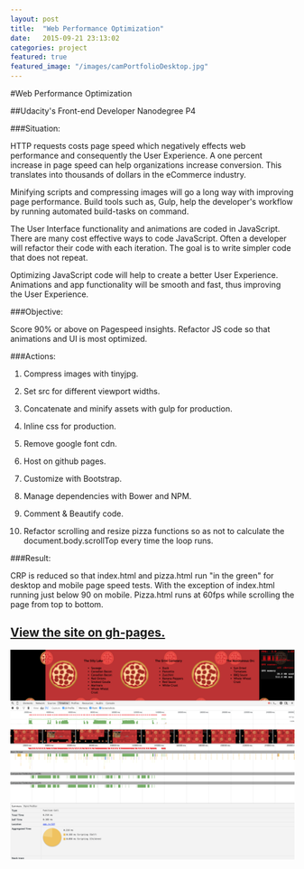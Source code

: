 ```yaml
---
layout: post
title:  "Web Performance Optimization"
date:   2015-09-21 23:13:02
categories: project
featured: true
featured_image: "/images/camPortfolioDesktop.jpg"
---
```


#Web Performance Optimization

##Udacity's Front-end Developer Nanodegree P4

###Situation:

HTTP requests costs page speed which negatively effects web performance and consequently the User Experience.  A one percent increase in page speed can help organizations increase conversion. This translates into thousands of dollars in the eCommerce industry.

Minifying scripts and compressing images will go a long way with improving page performance. Build tools such as, Gulp, help the developer's workflow by running automated build-tasks on command.

The User Interface functionality and animations are coded in JavaScript. There are many cost effective ways to code JavaScript. Often a developer will refactor their code with each iteration. The goal is to write simpler code that does not repeat.

Optimizing JavaScript code will help to create a better User Experience. Animations and app functionality will be smooth and fast, thus improving the User Experience.

###Objective:

Score 90% or above on Pagespeed insights.  Refactor JS code so that animations and UI is most optimized.

###Actions:
1) Compress images with tinyjpg.

2) Set src for different viewport widths.

3) Concatenate and minify assets with gulp for production.

4) Inline css for production.

5) Remove google font cdn.

6) Host on github pages.

7) Customize with Bootstrap.

8) Manage dependencies with Bower and NPM.

9) Comment & Beautify code.

10) Refactor scrolling and resize pizza functions so as not to calculate the document.body.scrollTop every time the loop runs.

###Result:

CRP is reduced so that index.html and pizza.html run "in the green" for desktop and mobile page speed tests.  With the exception of index.html running just below 90 on mobile. Pizza.html runs at 60fps while scrolling the page from top to bottom.

## [View the site on gh-pages.](http://jaroot32.github.io/optimizationSite/)

![PizzaAnimationStackTrace](/images/PizzariaStackTrace.png)





